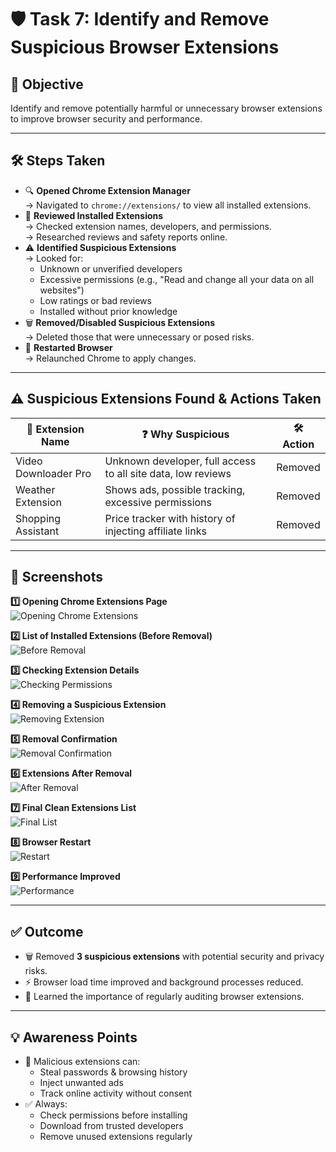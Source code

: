 # 🛡️ Task 7: Identify and Remove Suspicious Browser Extensions

## 🎯 Objective
Identify and remove potentially harmful or unnecessary browser extensions to improve browser security and performance.

---

## 🛠 Steps Taken
- 🔍 **Opened Chrome Extension Manager**  
  → Navigated to `chrome://extensions/` to view all installed extensions.
- 📜 **Reviewed Installed Extensions**  
  → Checked extension names, developers, and permissions.  
  → Researched reviews and safety reports online.
- ⚠️ **Identified Suspicious Extensions**  
  → Looked for:
  - Unknown or unverified developers  
  - Excessive permissions (e.g., "Read and change all your data on all websites")  
  - Low ratings or bad reviews  
  - Installed without prior knowledge
- 🗑 **Removed/Disabled Suspicious Extensions**  
  → Deleted those that were unnecessary or posed risks.
- 🔄 **Restarted Browser**  
  → Relaunched Chrome to apply changes.

---

## ⚠️ Suspicious Extensions Found & Actions Taken

| 🧩 Extension Name         | ❓ Why Suspicious                                             | 🛠 Action |
|---------------------------|--------------------------------------------------------------|-----------|
| Video Downloader Pro      | Unknown developer, full access to all site data, low reviews | Removed   |
| Weather Extension         | Shows ads, possible tracking, excessive permissions         | Removed   |
| Shopping Assistant        | Price tracker with history of injecting affiliate links     | Removed   |

---

## 📸 Screenshots

**1️⃣ Opening Chrome Extensions Page**  
![Opening Chrome Extensions](./opening-extensions.png)

**2️⃣ List of Installed Extensions (Before Removal)**  
![Before Removal](./before-removal.png)

**3️⃣ Checking Extension Details**  
![Checking Permissions](./checking-permissions.png)

**4️⃣ Removing a Suspicious Extension**  
![Removing Extension](./removing-extension.png)

**5️⃣ Removal Confirmation**  
![Removal Confirmation](./removal-confirmation.png)

**6️⃣ Extensions After Removal**  
![After Removal](./after-removal.png)

**7️⃣ Final Clean Extensions List**  
![Final List](./final-extensions.png)

**8️⃣ Browser Restart**  
![Restart](./browser-restart.png)

**9️⃣ Performance Improved**  
![Performance](./performance-improved.png)

---

## ✅ Outcome
- 🗑 Removed **3 suspicious extensions** with potential security and privacy risks.  
- ⚡ Browser load time improved and background processes reduced.  
- 🧠 Learned the importance of regularly auditing browser extensions.

---

## 💡 Awareness Points
- 🚫 Malicious extensions can:
  - Steal passwords & browsing history  
  - Inject unwanted ads  
  - Track online activity without consent  
- ✅ Always:
  - Check permissions before installing  
  - Download from trusted developers  
  - Remove unused extensions regularly
